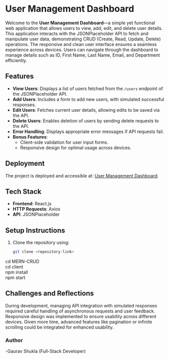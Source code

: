 # User Management Dashboard

Welcome to the **User Management Dashboard**—a simple yet functional web application that allows users to view, add, edit, and delete user details. This application interacts with the JSONPlaceholder API to fetch and manipulate user data, demonstrating CRUD (Create, Read, Update, Delete) operations. The responsive and clean user interface ensures a seamless experience across devices. Users can navigate through the dashboard to manage details such as ID, First Name, Last Name, Email, and Department efficiently.

## Features
- **View Users**: Displays a list of users fetched from the `/users` endpoint of the JSONPlaceholder API.
- **Add Users**: Includes a form to add new users, with simulated successful responses.
- **Edit Users**: Fetches current user details, allowing edits to be saved via the API.
- **Delete Users**: Enables deletion of users by sending delete requests to the API.
- **Error Handling**: Displays appropriate error messages if API requests fail.
- **Bonus Features**:
  - Client-side validation for user input forms.
  - Responsive design for optimal usage across devices.

## Deployment
The project is deployed and accessible at: [User Management Dashboard](https://spiffy-kheer-bd1ab8.netlify.app/).

## Tech Stack
- **Frontend**: React.js
- **HTTP Requests**: Axios
- **API**: JSONPlaceholder

## Setup Instructions
1. Clone the repository using:
   ```bash
   git clone <repository-link>
cd MERN-CRUD <br>
cd client<br>
npm install<br>
npm start

## Challenges and Reflections
During development, managing API integration with simulated responses required careful handling of asynchronous requests and user feedback. Responsive design was implemented to ensure usability across different devices. Given more time, advanced features like pagination or infinite scrolling could be integrated for enhanced usability.

### Author
-Gaurav Shukla
(Full-Stack Developer)
